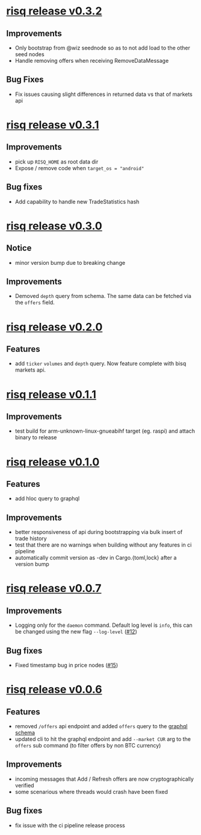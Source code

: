 # [risq release v0.3.2](https://github.com/bodymindarts/risq/releases/tag/v0.3.2)

## Improvements
- Only bootstrap from @wiz seednode so as to not add load to the other seed nodes
- Handle removing offers when receiving RemoveDataMessage

## Bug Fixes
- Fix issues causing slight differences in returned data vs that of markets api

# [risq release v0.3.1](https://github.com/bodymindarts/risq/releases/tag/v0.3.1)

## Improvements

- pick up `RISQ_HOME` as root data dir
- Expose / remove code when `target_os = "android"`

## Bug fixes
- Add capability to handle new TradeStatistics hash

# [risq release v0.3.0](https://github.com/bodymindarts/risq/releases/tag/v0.3.0)

## Notice

- minor version bump due to breaking change

## Improvements

- Demoved `depth` query from schema. The same data can be fetched via the `offers` field.

# [risq release v0.2.0](https://github.com/bodymindarts/risq/releases/tag/v0.2.0)

## Features
- add `ticker` `volumes` and `depth` query. Now feature complete with bisq markets api.

# [risq release v0.1.1](https://github.com/bodymindarts/risq/releases/tag/v0.1.1)

## Improvements

- test build for arm-unknown-linux-gnueabihf target (eg. raspi) and attach binary to release

# [risq release v0.1.0](https://github.com/bodymindarts/risq/releases/tag/v0.1.0)

## Features
- add hloc query to graphql

## Improvements
- better responsiveness of api during bootstrapping via bulk insert of trade history
- test that there are no warnings when building without any features in ci pipeline
- automatically commit version as <version>-dev in Cargo.{toml,lock} after a version bump

# [risq release v0.0.7](https://github.com/bodymindarts/risq/releases/tag/v0.0.7)

## Improvements
- Logging only for the `daemon` command. Default log level is `info`, this can be changed using the new flag `--log-level` ([#12](https://github.com/bodymindarts/risq/pull/12))

## Bug fixes
- Fixed timestamp bug in price nodes ([#15](https://github.com/bodymindarts/risq/pull/15))

# [risq release v0.0.6](https://github.com/bodymindarts/risq/releases/tag/v0.0.6)

## Features

- removed `/offers` api endpoint and added `offers` query to the [graphql schema](https://github.com/bodymindarts/risq/blob/master/src/api/schema.graphql)
- updated cli to hit the graphql endpoint and add `--market CUR` arg to the `offers` sub command (to filter offers by non BTC currency)

## Improvements
- incoming messages that Add / Refresh offers are now cryptographically verified
- some scenarious where threads would crash have been fixed

## Bug fixes
- fix issue with the ci pipeline release process
